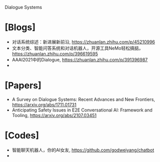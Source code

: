 Dialogue Systems

# [Blogs]
+ 对话系统综述：新进展新前沿, https://zhuanlan.zhihu.com/p/45210996
+ 文本分类、智能问答系统和对话机器人，开源工具NeMo轻松搞掂， https://zhuanlan.zhihu.com/p/396619595
+ AAAI2021中的Dialogue, https://zhuanlan.zhihu.com/p/391396987
+ 

# [Papers]
+ A Survey on Dialogue Systems: Recent Advances and New Frontiers, https://arxiv.org/abs/1711.01731
+ Anticipating Safety Issues in E2E Conversational AI: Framework and Tooling, https://arxiv.org/abs/2107.03451

# [Codes]
+ 智能聊天机器人，你的AI女友, https://github.com/godweiyang/chatbot
+ 

